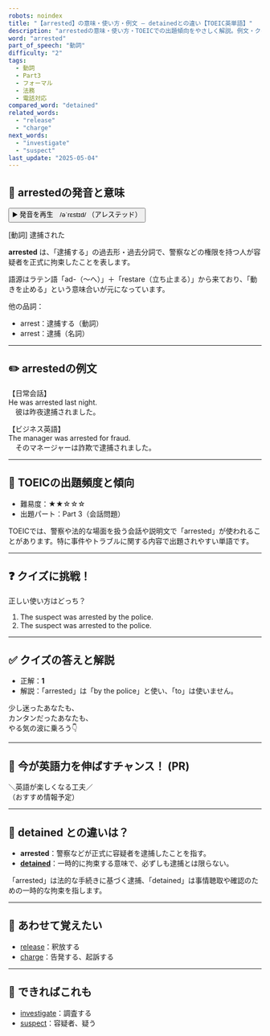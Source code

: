 ```yaml
---
robots: noindex
title: "【arrested】の意味・使い方・例文 ― detainedとの違い【TOEIC英単語】"
description: "arrestedの意味・使い方・TOEICでの出題傾向をやさしく解説。例文・クイズ付きでdetainedとの違いもわかりやすく学べます。"
word: "arrested"
part_of_speech: "動詞"
difficulty: "2"
tags:
  - 動詞
  - Part3
  - フォーマル
  - 法務
  - 電話対応
compared_word: "detained"
related_words:
  - "release"
  - "charge"
next_words:
  - "investigate"
  - "suspect"
last_update: "2025-05-04"
---
```


## 🔰 arrestedの発音と意味

<button class="play-audio" onclick="playTTS('arrested')">
  <span class="play-audio-main">
    ▶️ 発音を再生　/əˈrɛstɪd/
  </span>
  <span class="play-audio-sub">
    （アレステッド）
  </span>
</button>

[動詞] 逮捕された

**arrested** は、「逮捕する」の過去形・過去分詞で、警察などの権限を持つ人が容疑者を正式に拘束したことを表します。

語源はラテン語「ad-（～へ）」＋「restare（立ち止まる）」から来ており、「動きを止める」という意味合いが元になっています。

他の品詞：  
- arrest：逮捕する（動詞）
- arrest：逮捕（名詞）

---

## ✏️ arrestedの例文

【日常会話】  
He was arrested last night.  
　彼は昨夜逮捕されました。

【ビジネス英語】  
The manager was arrested for fraud.  
　そのマネージャーは詐欺で逮捕されました。

---

## 🎯 TOEICの出題頻度と傾向

- 難易度：★★☆☆☆
- 出題パート：Part 3（会話問題）

TOEICでは、警察や法的な場面を扱う会話や説明文で「arrested」が使われることがあります。特に事件やトラブルに関する内容で出題されやすい単語です。

---

## ❓ クイズに挑戦！

正しい使い方はどっち？

1. The suspect was arrested by the police.  
2. The suspect was arrested to the police.

---

## ✅ クイズの答えと解説

- 正解：**1**
- 解説：「arrested」は「by the police」と使い、「to」は使いません。

少し迷ったあなたも、  
カンタンだったあなたも、  
やる気の波に乗ろう👇️

---

## 🚀 今が英語力を伸ばすチャンス！ (PR)

<div class="info-center">
＼英語が楽しくなる工夫／<br>  
（おすすめ情報予定）
</div>

---

## 🤔  detained との違いは？

- **arrested**：警察などが正式に容疑者を逮捕したことを指す。
- **[detained](/word/detained/)**：一時的に拘束する意味で、必ずしも逮捕とは限らない。

「arrested」は法的な手続きに基づく逮捕、「detained」は事情聴取や確認のための一時的な拘束を指します。

---

## 🧩 あわせて覚えたい

- [release](/word/release/)：釈放する
- [charge](/word/charge/)：告発する、起訴する

---

## 📖 できればこれも

- [investigate](/word/investigate/)：調査する
- [suspect](/word/suspect/)：容疑者、疑う

<!-- cvid: aid37_bid25 -->
